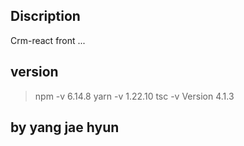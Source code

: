 ## Discription
Crm-react front ...

## version
> npm -v
6.14.8
> yarn -v
1.22.10
> tsc -v
Version 4.1.3

## by yang jae hyun

